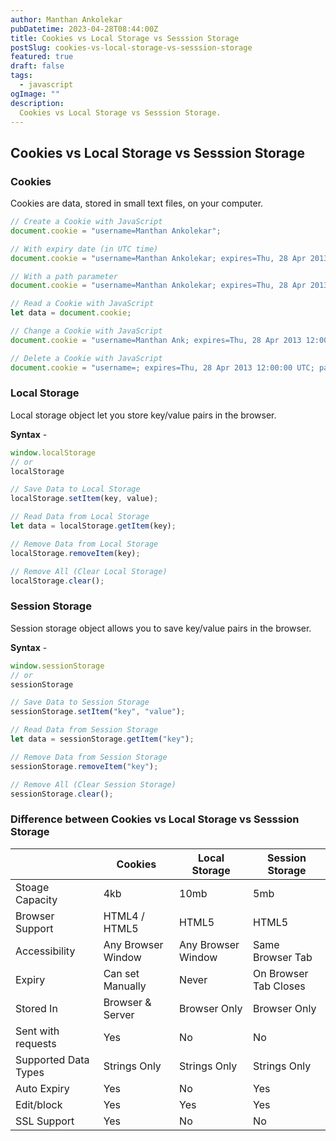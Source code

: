 ```yaml
---
author: Manthan Ankolekar
pubDatetime: 2023-04-28T08:44:00Z
title: Cookies vs Local Storage vs Sesssion Storage
postSlug: cookies-vs-local-storage-vs-sesssion-storage
featured: true
draft: false
tags:
  - javascript
ogImage: ""
description:
  Cookies vs Local Storage vs Sesssion Storage.
---
```


## Cookies vs Local Storage vs Sesssion Storage

### Cookies

Cookies are data, stored in small text files, on your computer.

```jsx
// Create a Cookie with JavaScript
document.cookie = "username=Manthan Ankolekar";

// With expiry date (in UTC time)
document.cookie = "username=Manthan Ankolekar; expires=Thu, 28 Apr 2013 12:00:00 UTC";

// With a path parameter
document.cookie = "username=Manthan Ankolekar; expires=Thu, 28 Apr 2013 12:00:00 UTC; path=/";

// Read a Cookie with JavaScript
let data = document.cookie;

// Change a Cookie with JavaScript
document.cookie = "username=Manthan Ank; expires=Thu, 28 Apr 2013 12:00:00 UTC; path=/";

// Delete a Cookie with JavaScript
document.cookie = "username=; expires=Thu, 28 Apr 2013 12:00:00 UTC; path=/";
```

### Local Storage

Local storage object let you store key/value pairs in the browser.

**Syntax** -

```jsx
window.localStorage
// or
localStorage
```

```jsx
// Save Data to Local Storage
localStorage.setItem(key, value);

// Read Data from Local Storage
let data = localStorage.getItem(key);

// Remove Data from Local Storage
localStorage.removeItem(key);

// Remove All (Clear Local Storage)
localStorage.clear();
```

### Session Storage

Session storage object allows you to save key/value pairs in the browser.

**Syntax** -

```jsx
window.sessionStorage
// or
sessionStorage
```

```jsx
// Save Data to Session Storage
sessionStorage.setItem("key", "value");

// Read Data from Session Storage
let data = sessionStorage.getItem("key");

// Remove Data from Session Storage
sessionStorage.removeItem("key");

// Remove All (Clear Session Storage)
sessionStorage.clear();
```

### Difference between Cookies vs Local Storage vs Sesssion Storage

|  | Cookies | Local Storage| Session Storage |
|---|---|---|---|
| Stoage Capacity | 4kb | 10mb | 5mb |
| Browser Support | HTML4 / HTML5 | HTML5 | HTML5 |
| Accessibility | Any Browser Window | Any Browser Window | Same Browser Tab |
| Expiry | Can set Manually | Never | On Browser Tab Closes |
| Stored In | Browser & Server | Browser Only | Browser Only |
| Sent with requests | Yes | No | No |
| Supported Data Types | Strings Only | Strings Only | Strings Only |
| Auto Expiry | Yes | No | Yes |
| Edit/block | Yes | Yes | Yes |
| SSL Support | Yes | No | No |
